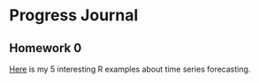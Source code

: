 # Progress Journal 

## Homework 0

[Here](file:///C:/Users/aliseyit/Documents/GitHub/spring21-aliseyitzararsiz/files/IE360_Spring21_Homework0.html) is my 5 interesting R examples about time series forecasting.